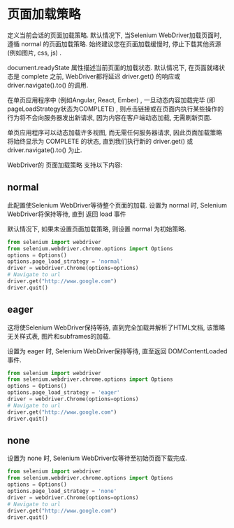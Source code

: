 # 页面加载策略

定义当前会话的页面加载策略. 默认情况下, 当Selenium WebDriver加载页面时, 遵循 normal 的页面加载策略. 始终建议您在页面加载缓慢时, 停止下载其他资源 (例如图片, css, js) .

document.readyState 属性描述当前页面的加载状态. 默认情况下, 在页面就绪状态是 complete 之前, WebDriver都将延迟 driver.get() 的响应或 driver.navigate().to() 的调用.

在单页应用程序中 (例如Angular, React, Ember) , 一旦动态内容加载完毕 (即pageLoadStrategy状态为COMPLETE) , 则点击链接或在页面内执行某些操作的行为将不会向服务器发出新请求, 因为内容在客户端动态加载, 无需刷新页面.

单页应用程序可以动态加载许多视图, 而无需任何服务器请求, 因此页面加载策略将始终显示为 COMPLETE 的状态, 直到我们执行新的 driver.get() 或 driver.navigate().to() 为止.

WebDriver的 页面加载策略 支持以下内容:



## normal
此配置使Selenium WebDriver等待整个页面的加载. 设置为 normal 时, Selenium WebDriver将保持等待, 直到 返回 load 事件

默认情况下, 如果未设置页面加载策略, 则设置 normal 为初始策略.

```py
from selenium import webdriver
from selenium.webdriver.chrome.options import Options
options = Options()
options.page_load_strategy = 'normal'
driver = webdriver.Chrome(options=options)
# Navigate to url
driver.get("http://www.google.com")
driver.quit()
```


## eager
这将使Selenium WebDriver保持等待, 直到完全加载并解析了HTML文档, 该策略无关样式表, 图片和subframes的加载.

设置为 eager 时, Selenium WebDriver保持等待, 直至返回 DOMContentLoaded 事件.

```py
from selenium import webdriver
from selenium.webdriver.chrome.options import Options
options = Options()
options.page_load_strategy = 'eager'
driver = webdriver.Chrome(options=options)
# Navigate to url
driver.get("http://www.google.com")
driver.quit()
```


## none
设置为 none 时, Selenium WebDriver仅等待至初始页面下载完成.

```py
from selenium import webdriver
from selenium.webdriver.chrome.options import Options
options = Options()
options.page_load_strategy = 'none'
driver = webdriver.Chrome(options=options)
# Navigate to url
driver.get("http://www.google.com")
driver.quit()
```












